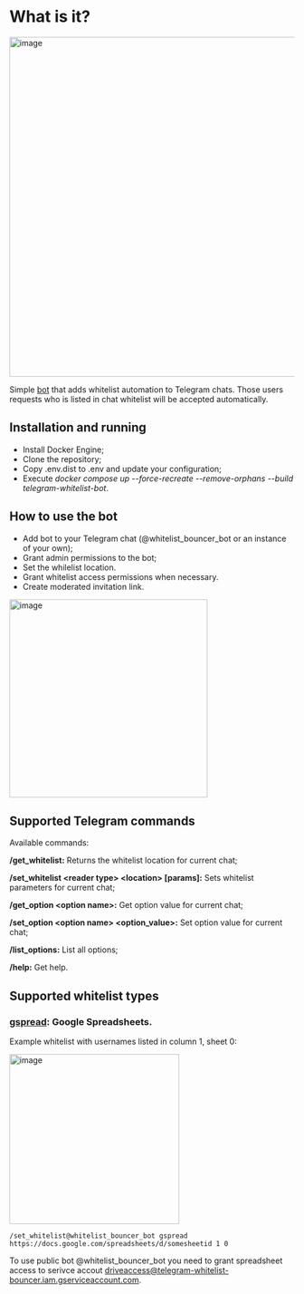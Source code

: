 # What is it?
<img width="600" alt="image" src="https://github.com/user-attachments/assets/4a16ff48-17a4-4235-8ef3-a8ba1fb1f0a6" />

Simple [bot](https://t.me/whitelist_bouncer_bot) that adds whitelist automation to Telegram chats. Those users requests who is listed in chat whitelist will be accepted automatically.

## Installation and running

* Install Docker Engine;
* Clone the repository;
* Copy .env.dist to .env and update your configuration;
* Execute _docker compose up --force-recreate --remove-orphans --build telegram-whitelist-bot_.

## How to use the bot
* Add bot to your Telegram chat (@whitelist_bouncer_bot or an instance of your own);
* Grant admin permissions to the bot;
* Set the whilelist location.
* Grant whitelist access permissions when necessary.
* Create moderated invitation link.

<img width="350" alt="image" src="https://github.com/user-attachments/assets/6bf4ebb5-969a-4841-b0a0-b74e4ade6b05" />

## Supported Telegram commands

Available commands:

**/get_whitelist:** Returns the whitelist location for current chat;

**/set_whitelist &lt;reader type&gt; &lt;location&gt; [params]:** Sets whitelist parameters for current chat;

**/get_option &lt;option name&gt;:** Get option value for current chat;

**/set_option &lt;option name&gt; &lt;option_value&gt;:** Set option value for current chat;

**/list_options:** List all options;

**/help:** Get help.

## Supported whitelist types
### [gspread](https://github.com/burnash/gspread): Google Spreadsheets.
Example whitelist with usernames listed in column 1, sheet 0:

<img width="300" alt="image" src="https://github.com/user-attachments/assets/c4c6ca23-c341-4c84-b104-413d46fd13f6" />

```
/set_whitelist@whitelist_bouncer_bot gspread https://docs.google.com/spreadsheets/d/somesheetid 1 0
```
To use public bot @whitelist_bouncer_bot you need to grant spreadsheet access to serivce accout driveaccess@telegram-whitelist-bouncer.iam.gserviceaccount.com.
